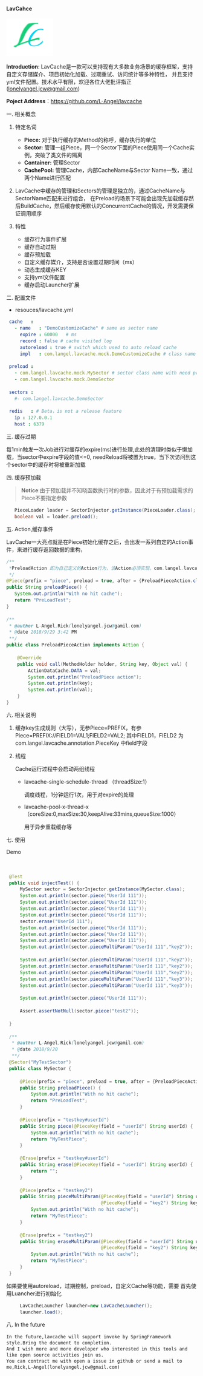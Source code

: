 #### LavCahce


<div style="align: center">
    <img src="./logo.png"/>
</div

> **Introduction**:  LavCache是一款可以支持现有大多数业务场景的缓存框架，支持自定义存储媒介、项目初始化加载、过期重试、访问统计等多种特性，
> 并且支持yml文件配置。技术水平有限，欢迎各位大佬批评指正([lonelyangel.jcw@gmail.com](mailto:lonelyangel.jcw@gmail.com))
> 
> **Poject Address**：https://github.com/L-Angel/lavcache


一. 相关概念
  1. 特定名词
 
     - **Piece:** 对于执行缓存的Method的称呼，缓存执行的单位
     - **Sector:** 管理一组Piece，同一个Sector下面的Piece使用同一个Cache实例，突破了类文件的隔离
     - **Container:** 管理Sector 
     - **CachePool:** 管理Cache，内部CacheName与Sector Name一致，通过两个Name进行匹配
  2. LavCache中缓存的管理和Sectors的管理是独立的，通过CacheName与SectorName匹配来进行组合，
    在Preload的场景下可能会出现先加载缓存然后BuildCache，然后缓存使用默认的ConcurrentCache的情况，开发需要保证调用顺序
  3. 特性
     
     - 缓存行为事件扩展
     - 缓存自动过期
     - 缓存预加载
     - 自定义缓存媒介，支持是否设置过期时间（ms）
     - 动态生成缓存KEY
     - 支持yml文件配置
     - 缓存启动Launcher扩展
     
二. 配置文件
    
  * resouces/lavcache.yml
   ```yaml
    cache   :
      - name   : "DemoCustomizeCache" # same as sector name
        expire : 60000   # ms
        record : false # cache visited log
        autoreload : true # switch which used to auto reload cache
        impl   : com.langel.lavcache.mock.DemoCustomizeCache # class name with implement Cache interface.
    
    preload :
      - com.langel.lavcache.mock.MySector # sector class name with need preload
      - com.langel.lavcache.mock.DemoSector
    
    sectors :
      #- com.langel.lavcache.DemoSector
    
    redis   : # Beta，is not a release feature
      ip : 127.0.0.1
      host : 6379
   ```
  
三. 缓存过期

  每1min触发一次Job进行对缓存的expire(ms)进行处理,此处的清理时类似于懒加载，当sector中expire字段的值<=0,
  needReload将被置为true，当下次访问到这个sector中的缓存时将被重新加载  

四. 缓存预加载

   > **Notice**:由于预加载并不知晓函数执行时的参数，因此对于有预加载需求的Piece不要指定参数 
   
   ```java
      PieceLoader loader = SectorInjector.getInstance(PieceLoader.class);
      boolean val = loader.preload();
   ```
 
五. Action,缓存事件
    
   LavCache一大亮点就是在Piece初始化缓存之后，会出发一系列自定的Action事件，来进行缓存返回数据的重构，
   ```java
   /**
    *PreloadAction 即为自己定义的Action行为，该Action必须实现，com.langel.lavcache.action.Action接口 
    */
   @Piece(prefix = "piece", preload = true, after = {PreloadPieceAction.class})
   public String preloadPiece() {
      System.out.println("With no hit cache");
      return "PreLoadTest";
   }
   
   /**
    * @author L-Angel,Rick(lonelyangel.jcw@gamil.com)
    * @date 2018/9/29 3:42 PM
    **/
   public class PreloadPieceAction implements Action {
   
       @Override
       public void call(MethodHolder holder, String key, Object val) {
           ActionDataCache.DATA = val;
           System.out.println("PreloadPiece action");
           System.out.println(key);
           System.out.println(val);
       }
   }
   ```
六. 相关说明
   1. 缓存key生成规则（大写），无参Piece=PREFIX，有参Piece=PREFIX://FIELD1=VAL1;FIELD2=VAL2;
      其中FIELD1，FIELD2 为 com.langel.lavcache.annotation.PieceKey 中field字段
   
   2. 线程
   
      Cache运行过程中会启动两组线程
      - lavcache-single-schedule-thread （threadSize:1）
      
         调度线程，1分钟运行1次，用于对expire的处理
      
      - lavcache-pool-x-thread-x（coreSize:0,maxSize:30,keepAlive:33mins,queueSize:1000）
        
        用于异步重载缓存等
        
七. 使用
    
  Demo
   ```java
   
   
    @Test
    public void injectTest() {
        MySector sector = SectorInjector.getInstance(MySector.class);
        System.out.println(sector.piece("UserId 111"));
        System.out.println(sector.piece("UserId 111"));
        System.out.println(sector.piece("UserId 111"));
        System.out.println(sector.piece("UserId 111"));
        sector.erase("UserId 111");
        System.out.println(sector.piece("UserId 111"));
        System.out.println(sector.piece("UserId 111"));
        System.out.println(sector.piece("UserId 111"));
        System.out.println(sector.pieceMultiParam("UserId 111","key2"));

        System.out.println(sector.pieceMultiParam("UserId 111","key2"));
        System.out.println(sector.eraseMultiParam("UserId 111","key2"));
        System.out.println(sector.pieceMultiParam("UserId 111","key2"));
        System.out.println(sector.pieceMultiParam("UserId 111","key3"));
        System.out.println(sector.pieceMultiParam("UserId 111","key3"));

        System.out.println(sector.piece("UserId 111"));

        Assert.assertNotNull(sector.piece("test2"));

    }
    
    /**
     * @author L-Angel,Rick(lonelyangel.jcw@gamil.com)
     * @date 2018/9/20
     **/
    @Sector("MyTestSector")
    public class MySector {
    
        @Piece(prefix = "piece", preload = true, after = {PreloadPieceAction.class})
        public String preloadPiece() {
            System.out.println("With no hit cache");
            return "PreLoadTest";
        }
    
        @Piece(prefix = "testkey#userId")
        public String piece(@PieceKey(field = "userId") String userId) {
            System.out.println("With no hit cache");
            return "MyTestPiece";
        }
    
        @Erase(prefix = "testkey#userId")
        public String erase(@PieceKey(field = "userId") String userId) {
            return "";
        }
    
        @Piece(prefix = "testkey2")
        public String pieceMultiParam(@PieceKey(field = "userId") String userId,
                                      @PieceKey(field = "key2") String keys) {
            System.out.println("With no hit cache");
            return "MyTestPiece";
        }
    
        @Erase(prefix = "testkey2")
        public String eraseMultiParam(@PieceKey(field = "userId") String userId,
                                      @PieceKey(field = "key2") String keys) {
            System.out.println("With no hit cache");
            return "MyTestPiece";
        }
    }
   ``` 
   
   如果要使用autoreload，过期控制，preload，自定义Cache等功能，需要
   首先使用Luancher进行初始化
   
   ```java
        LavCacheLauncher launcher=new LavCacheLauncher();
        launcher.load();
   ```
八. In the future

    In the future,lavcache will support invoke by SpringFramework style.Bring the document to completion.
    And I wish more and more developer who interested in this tools and like open source activities join us.
    You can contract me with open a issue in github or send a mail to me,Rick,L-Angel(lonelyangel.jcw@gmail.com)
     
 